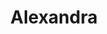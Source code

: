 ---
sw-dress-id: alexandra
sw-dress-collection-id: dream-away
sw-dress-name: &title Alexandra
sw-dress-producer: Aria Bride
sw-dress-colors:
  - слонова кост
sw-dress-sizes: от XS до 5XL
sw-dress-modelSize: M, слонова кост
sw-dress-price: 1590
sw-dress-description: &desc |-
  Рокля в стил бохо с вталена пола от креп, дълъг шлейф и дантелен корсаж. Декориран с нежна дантела от цветя и облицовки, T-shirt ръкава седи удобно по тялото, докато тънката пола от креп обгръща тялото, създавайки зашеметяващ и привлекателен стил в сватбения ден.
  
  Възможни са леки промени по дизайна.
sw-dress-photos:
  - front
  - back
  - close
  - extra

title: *title
description: *desc
layout: dress
permalink: /dresses/alexandra
---